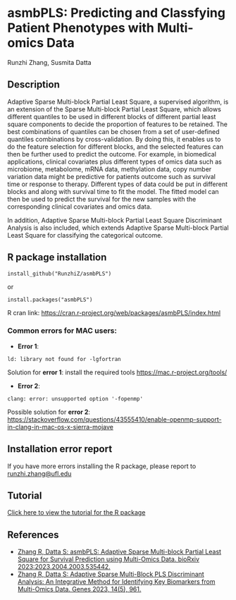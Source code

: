 # asmbPLS: Predicting and Classfying Patient Phenotypes with Multi-omics Data

Runzhi Zhang, Susmita Datta

## Description
Adaptive Sparse Multi-block Partial Least Square, a supervised algorithm, is an extension of the Sparse Multi-block Partial Least Square, which allows different quantiles to be used in different blocks of different partial least square components to decide the proportion of features to be retained. The best combinations of quantiles can be chosen from a set of user-defined quantiles combinations by cross-validation. By doing this, it enables us to do the feature selection for different blocks, and the selected features can then be further used to predict the outcome. For example, in biomedical applications, clinical covariates plus different types of omics data such as microbiome, metabolome, mRNA data, methylation data, copy number variation data might be predictive for patients outcome such as survival time or response to therapy. Different types of data could be put in different blocks and along with survival time to fit the model. The fitted model can then be used to predict the survival for the new samples with the corresponding clinical covariates and omics data. 

In addition, Adaptive Sparse Multi-block Partial Least Square Discriminant Analysis is also included, which extends Adaptive Sparse Multi-block Partial Least Square for classifying the categorical outcome.

## R package installation
```
install_github("RunzhiZ/asmbPLS")
```
or
```
install.packages("asmbPLS")
```
R cran link: https://cran.r-project.org/web/packages/asmbPLS/index.html

### Common errors for MAC users:
* **Error 1**:
```
ld: library not found for -lgfortran
```
Solution for **error 1**: install the required tools https://mac.r-project.org/tools/


* **Error 2**:
```
clang: error: unsupported option '-fopenmp'
```
Possible solution for **error 2**: https://stackoverflow.com/questions/43555410/enable-openmp-support-in-clang-in-mac-os-x-sierra-mojave

## Installation error report
If you have more errors installing the R package, please report to runzhi.zhang@ufl.edu

## Tutorial
[Click here to view the tutorial for the R package](https://rpubs.com/spencer886/1026803)

## References
* [Zhang R, Datta S: asmbPLS: Adaptive Sparse Multi-block Partial Least Square for Survival Prediction using Multi-Omics Data. bioRxiv 2023:2023.2004.2003.535442.](https://www.biorxiv.org/content/10.1101/2023.04.03.535442v1)
* [Zhang R, Datta S: Adaptive Sparse Multi-Block PLS Discriminant Analysis: An Integrative Method for Identifying Key Biomarkers from Multi-Omics Data. Genes 2023, 14(5), 961.](https://www.mdpi.com/2073-4425/14/5/961/htm)
